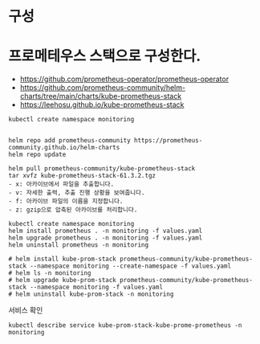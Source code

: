 # 구성

# 프로메테우스 스택으로 구성한다.
- https://github.com/prometheus-operator/prometheus-operator
- https://github.com/prometheus-community/helm-charts/tree/main/charts/kube-prometheus-stack
- https://leehosu.github.io/kube-prometheus-stack

```
kubectl create namespace monitoring


helm repo add prometheus-community https://prometheus-community.github.io/helm-charts
helm repo update

helm pull prometheus-community/kube-prometheus-stack
tar xvfz kube-prometheus-stack-61.3.2.tgz 
- x: 아카이브에서 파일을 추출합니다.
- v: 자세한 출력, 추출 진행 상황을 보여줍니다.
- f: 아카이브 파일의 이름을 지정합니다.
- z: gzip으로 압축된 아카이브를 처리합니다.

kubectl create namespace monitoring
helm install prometheus . -n monitoring -f values.yaml
helm upgrade prometheus . -n monitoring -f values.yaml
helm uninstall prometheus -n monitoring

# helm install kube-prom-stack prometheus-community/kube-prometheus-stack --namespace monitoring --create-namespace -f values.yaml
# helm ls -n monitoring
# helm upgrade kube-prom-stack prometheus-community/kube-prometheus-stack --namespace monitoring -f values.yaml
# helm uninstall kube-prom-stack -n monitoring
```

서비스 확인
```
kubectl describe service kube-prom-stack-kube-prome-prometheus -n monitoring


```